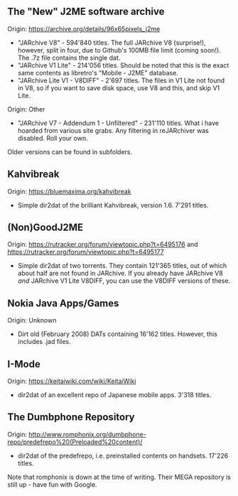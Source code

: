 ## The "New" J2ME software archive
Origin: https://archive.org/details/96x65pixels_j2me
* "JARchive V8" - 594'840 titles. The full JARchive V8 (surprise!), however, split in four, due to Github's 100MB file limit (coming soon!). The .7z file contains the single dat.
* "JARchive V1 Lite" - 214'056 titles. Should be noted that this is the exact same contents as libretro's "Mobile - J2ME" database.
* "JARchive Lite V1 - V8DIFF" - 2'697 titles. The files in V1 Lite not found in V8, so if you want to save disk space, use V8 and this, and skip V1 Lite.

Origin: Other
* "JARchive V7 - Addendum 1 - Unfiltered" - 231'110 titles. What i have hoarded from various site grabs. Any filtering in reJARchiver was disabled. Roll your own.

Older versions can be found in subfolders.
## Kahvibreak
Origin: https://bluemaxima.org/kahvibreak
* Simple dir2dat of the brilliant Kahvibreak, version 1.6. 7'291 titles.
## (Non)GoodJ2ME
Origin: https://rutracker.org/forum/viewtopic.php?t=6495176 and https://rutracker.org/forum/viewtopic.php?t=6495177
* Simple dir2dat of two torrents. They contain 121'365 titles, out of which about half are not found in JARchive. If you already have JARchive V8 *and* JARchive V1 Lite V8DIFF, you can use the V8DIFF versions of these.
## Nokia Java Apps/Games
Origin: Unknown
* Dirt old (February 2008) DATs containing 16'162 titles. However, this includes .jad files.
## I-Mode
Origin: https://keitaiwiki.com/wiki/KeitaiWiki
* dir2dat of an excellent repo of Japanese mobile apps. 3'318 titles.
## The Dumbphone Repository
Origin: http://www.romphonix.org/dumbphone-repo/predefrepo%20(Preloaded%20content)/
* dir2dat of the predefrepo, i.e. preinstalled contents on handsets. 17'226 titles.

Note that romphonix is down at the time of writing. Their MEGA repository is still up - have fun with Google.
  
